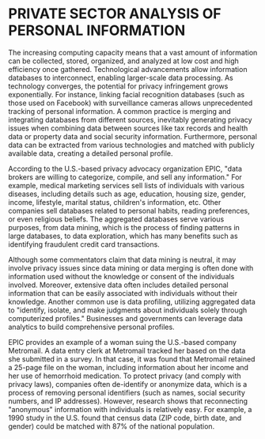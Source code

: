 # PRIVATE SECTOR ANALYSIS OF PERSONAL INFORMATION

The increasing computing capacity means that a vast amount of information can be collected, stored, organized, and analyzed at low cost and high efficiency once gathered. Technological advancements allow information databases to interconnect, enabling larger-scale data processing. As technology converges, the potential for privacy infringement grows exponentially. For instance, linking facial recognition databases (such as those used on Facebook) with surveillance cameras allows unprecedented tracking of personal information. A common practice is merging and integrating databases from different sources, inevitably generating privacy issues when combining data between sources like tax records and health data or property data and social security information. Furthermore, personal data can be extracted from various technologies and matched with publicly available data, creating a detailed personal profile.

According to the U.S.-based privacy advocacy organization EPIC, "data brokers are willing to categorize, compile, and sell any information." For example, medical marketing services sell lists of individuals with various diseases, including details such as age, education, housing size, gender, income, lifestyle, marital status, children's information, etc. Other companies sell databases related to personal habits, reading preferences, or even religious beliefs. The aggregated databases serve various purposes, from data mining, which is the process of finding patterns in large databases, to data exploration, which has many benefits such as identifying fraudulent credit card transactions.

Although some commentators claim that data mining is neutral, it may involve privacy issues since data mining or data merging is often done with information used without the knowledge or consent of the individuals involved. Moreover, extensive data often includes detailed personal information that can be easily associated with individuals without their knowledge. Another common use is data profiling, utilizing aggregated data to "identify, isolate, and make judgments about individuals solely through computerized profiles." Businesses and governments can leverage data analytics to build comprehensive personal profiles.

EPIC provides an example of a woman suing the U.S.-based company Metromail. A data entry clerk at Metromail tracked her based on the data she submitted in a survey. In that case, it was found that Metromail retained a 25-page file on the woman, including information about her income and her use of hemorrhoid medication. To protect privacy (and comply with privacy laws), companies often de-identify or anonymize data, which is a process of removing personal identifiers (such as names, social security numbers, and IP addresses). However, research shows that reconnecting "anonymous" information with individuals is relatively easy. For example, a 1990 study in the U.S. found that census data (ZIP code, birth date, and gender) could be matched with 87% of the national population.
